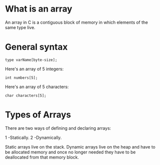 # What is an array

An array in C is a contiguous block of memory in which elements of the same type live.

# General syntax

`type varName[byte-size];`

Here's an array of 5 integers:

`int numbers[5];`

Here's an array of 5 characters:

`char characters[5];`

# Types of Arrays

There are two ways of defining and declaring arrays:

1 -Statically.
2 -Dynamically.

Static arrays live on the stack.
Dynamic arrays live on the heap and have to be allocated memory and once no longer needed they have to be deallocated from that memory block.


